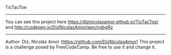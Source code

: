 TicTacToe
- - - - - - 
You can see this project here https://diznicolasamor.github.io/TicTacToe/ and http://codepen.io/DizNicolasAmor/pen/vgbgRz 
- - - - - - 
Author:  Diz, Nicolás Amor (https://github.com/DizNicolasAmor)
This project is a challenge posed by FreeCodeCamp.
Be free to use it and change it. 

